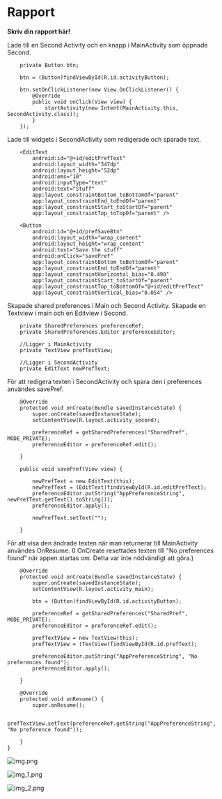 
# Rapport

**Skriv din rapport här!**

Lade till en Second Activity och en knapp i MainActivity som öppnade Second.

```
    private Button btn;

    btn = (Button)findViewById(R.id.activityButton);
    
    btn.setOnClickListener(new View.OnClickListener() {
        @Override
        public void onClick(View view) {
            startActivity(new Intent(MainActivity.this, SecondActivity.class));
        }
    });
```

Lade till widgets i SecondActivity som redigerade och sparade text.

```
    <EditText
        android:id="@+id/editPrefText"
        android:layout_width="347dp"
        android:layout_height="52dp"
        android:ems="10"
        android:inputType="text"
        android:text="Stuff"
        app:layout_constraintBottom_toBottomOf="parent"
        app:layout_constraintEnd_toEndOf="parent"
        app:layout_constraintStart_toStartOf="parent"
        app:layout_constraintTop_toTopOf="parent" />

    <Button
        android:id="@+id/prefSaveBtn"
        android:layout_width="wrap_content"
        android:layout_height="wrap_content"
        android:text="Save the stuff"
        android:onClick="savePref"
        app:layout_constraintBottom_toBottomOf="parent"
        app:layout_constraintEnd_toEndOf="parent"
        app:layout_constraintHorizontal_bias="0.498"
        app:layout_constraintStart_toStartOf="parent"
        app:layout_constraintTop_toBottomOf="@+id/editPrefText"
        app:layout_constraintVertical_bias="0.054" />
```

Skapade shared preferences i Main och Second Activity. Skapade en Textview i main och en Editview i Second.

```
    private SharedPreferences preferenceRef;
    private SharedPreferences.Editor preferenceEditor;
    
    //Ligger i MainActivity
    private TextView prefTextView;
    
    //Ligger i SecondActivity
    private EditText newPrefText; 
```

För att redigera texten i SecondActivity och spara den i preferences användes savePref.

```
    @Override
    protected void onCreate(Bundle savedInstanceState) {
        super.onCreate(savedInstanceState);
        setContentView(R.layout.activity_second);

        preferenceRef = getSharedPreferences("SharedPref", MODE_PRIVATE);
        preferenceEditor = preferenceRef.edit();

    }

    public void savePref(View view) {

        newPrefText = new EditText(this);
        newPrefText = (EditText)findViewById(R.id.editPrefText);
        preferenceEditor.putString("AppPreferenceString", newPrefText.getText().toString());
        preferenceEditor.apply();

        newPrefText.setText("");

    }
```

För att visa den ändrade texten när man returnerar till MainActivity användes OnResume. (I OnCreate resettades texten till
"No preferences found" när appen startas om. Detta var inte nödvändigt att göra.)
```
    @Override
    protected void onCreate(Bundle savedInstanceState) {
        super.onCreate(savedInstanceState);
        setContentView(R.layout.activity_main);

        btn = (Button)findViewById(R.id.activityButton);

        preferenceRef = getSharedPreferences("SharedPref", MODE_PRIVATE);
        preferenceEditor = preferenceRef.edit();

        prefTextView = new TextView(this);
        prefTextView = (TextView)findViewById(R.id.prefText);

        preferenceEditor.putString("AppPreferenceString", "No preferences found");
        preferenceEditor.apply();

    }
    
    @Override
    protected void onResume() {
        super.onResume();

        prefTextView.setText(preferenceRef.getString("AppPreferenceString", "No preference found"));

    }
}
```

![img.png](img.png)

![img_1.png](img_1.png)

![img_2.png](img_2.png)